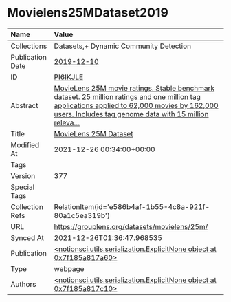 # Movielens25MDataset2019
| Name             | Value                                                                                                                                                                                                                                                                           |
|:-----------------|:--------------------------------------------------------------------------------------------------------------------------------------------------------------------------------------------------------------------------------------------------------------------------------|
| Collections      | Datasets,+ Dynamic Community Detection                                                                                                                                                                                                                                          |
| Publication Date | [2019-12-10](<notionsci.utils.serialization.ExplicitNone object at 0x7f185a817340>)                                                                                                                                                                                             |
| ID               | [PI6IKJLE](<notionsci.utils.serialization.ExplicitNone object at 0x7f185a817460>)                                                                                                                                                                                               |
| Abstract         | [MovieLens 25M movie ratings. Stable benchmark dataset. 25 million ratings and one million tag applications applied to 62,000 movies by 162,000 users. Includes tag genome data with 15 million releva…](<notionsci.utils.serialization.ExplicitNone object at 0x7f185a817580>) |
| Title            | [MovieLens 25M Dataset](<notionsci.utils.serialization.ExplicitNone object at 0x7f185a8176a0>)                                                                                                                                                                                  |
| Modified At      | 2021-12-26 00:34:00+00:00                                                                                                                                                                                                                                                       |
| Tags             |                                                                                                                                                                                                                                                                                 |
| Version          | 377                                                                                                                                                                                                                                                                             |
| Special Tags     |                                                                                                                                                                                                                                                                                 |
| Collection Refs  | RelationItem(id='e586b4af-1b55-4c8a-921f-80a1c5ea319b')                                                                                                                                                                                                                         |
| URL              | https://grouplens.org/datasets/movielens/25m/                                                                                                                                                                                                                                   |
| Synced At        | 2021-12-26T01:36:47.968535                                                                                                                                                                                                                                                      |
| Publication      | [<notionsci.utils.serialization.ExplicitNone object at 0x7f185a817a60>](<notionsci.utils.serialization.ExplicitNone object at 0x7f185a817a60>)                                                                                                                                  |
| Type             | webpage                                                                                                                                                                                                                                                                         |
| Authors          | [<notionsci.utils.serialization.ExplicitNone object at 0x7f185a817c10>](<notionsci.utils.serialization.ExplicitNone object at 0x7f185a817c10>)                                                                                                                                  |


